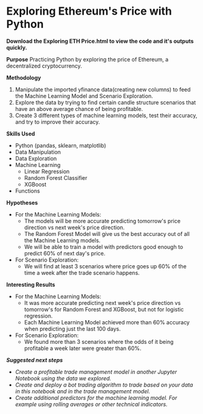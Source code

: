 # Exploring Ethereum's Price with Python

**Download the Exploring ETH Price.html to view the code and it's outputs quickly.**

**Purpose**
Practicing Python by exploring the price of Ethereum, a decentralized cryptocurrency.

**Methodology**
1. Manipulate the imported yfinance data(creating new columns) to feed the Machine Learning Model and Scenario Exploration.
2. Explore the data by trying to find certain candle structure scenarios that have an above average chance of being profitable.
3. Create 3 different types of machine learning models, test their accuracy, and try to improve their accuracy.

**Skills Used**
* Python (pandas, sklearn, matplotlib)
* Data Manipulation
* Data Exploration
* Machine Learning
    * Linear Regression
    * Random Forest Classifier
    * XGBoost
* Functions

**Hypotheses**
- For the Machine Learning Models: 
    - The models will be more accurate predicting tomorrow's price direction vs next week's price direction.
    - The Random Forest Model will give us the best accuracy out of all the Machine Learning models.
    - We will be able to train a model with predictors good enough to predict 60% of next day's price.
- For Scenario Exploration: 
    - We will find at least 3 scenarios where price goes up 60% of the time a week after the trade scenario happens. 

**Interesting Results**
- For the Machine Learning Models: 
    - It was more accurate predicting next week's price direction vs tomorrow's for Random Forest and XGBoost, but not for logistic regression.
    - Each Machine Learning Model achieved more than 60% accuracy when predicting just the last 100 days. 
- For Scenario Exploration:
    - We found more than 3 scenarios where the odds of it being profitable a week later were greater than 60%.

***Suggested next steps***
- *Create a profitable trade management model in another Jupyter Notebook using the data we explored.*
- *Create and deploy a bot trading algorithm to trade based on your data in this notebook and in the trade management model*.
- *Create additional predictors for the machine learning model. For example using rolling averages or other technical indicators.*
